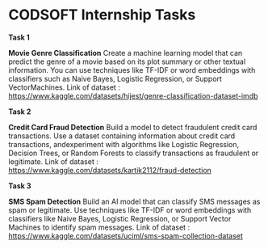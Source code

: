 # CODSOFT Internship Tasks

**Task 1**

**Movie Genre Classification**
Create a machine learning model that can predict the genre of a movie based on its plot
summary or other textual information. You can use techniques like TF-IDF or word embeddings with classifiers such as
Naive Bayes, Logistic Regression, or Support VectorMachines.
Link of dataset :  https://www.kaggle.com/datasets/hijest/genre-classification-dataset-imdb

**Task 2**

**Credit Card Fraud Detection**
Build a model to detect fraudulent credit card transactions. Use a dataset containing information about credit card transactions, andexperiment with algorithms like Logistic Regression, Decision Trees, or Random Forests to classify transactions as fraudulent or
legitimate. Link of dataset :  https://www.kaggle.com/datasets/kartik2112/fraud-detection

**Task 3**

**SMS Spam Detection**
Build an AI model that can classify SMS messages as spam or legitimate. Use techniques like TF-IDF or word embeddings with classifiers like Naive Bayes, Logistic Regression, or Support Vector Machines to identify spam messages. Link of dataset :  https://www.kaggle.com/datasets/uciml/sms-spam-collection-dataset
